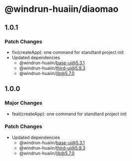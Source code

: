 # @windrun-huaiin/diaomao

## 1.0.1

### Patch Changes

- fix(createApp): one command for standtard project init
- Updated dependencies
  - @windrun-huaiin/base-ui@5.3.1
  - @windrun-huaiin/third-ui@5.9.3
  - @windrun-huaiin/lib@5.7.0

## 1.0.0

### Major Changes

- feat(createApp): one command for standtard project init

### Patch Changes

- Updated dependencies
  - @windrun-huaiin/base-ui@5.3.1
  - @windrun-huaiin/third-ui@5.9.3
  - @windrun-huaiin/lib@5.7.0
